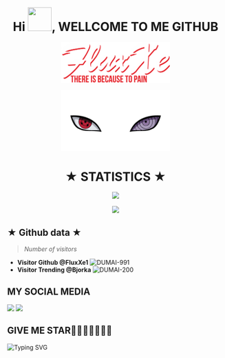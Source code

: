 <h1 align="center">Hi <img src="https://github.com/mitul3737/mitul3737/blob/main/Wave.gif" height="55px" width="55px">, WELLCOME TO ME GITHUB </i></b></h3>

<p align="center"><a href="https://github.com/FluxXe1"><img width="50%" alt="WELLCOME TO ME GITHUB. FluxXe There Is Because To Pain" src="./luxxe.png" /></a></p>

<p align="center"><img width="50%" alt="FluxXe There Is Because To Pain" src="./eyes.png" /></a></p>

</p>
<h1 align="center">★ STATISTICS ★</i></b></h3>
<p align="center"><img width="50%" alt=" " src="./dear.png" /></a></p>
<p align="center"><a href="https://github.com/Hunter-alamin"><img width=550 src="https://github-profile-trophy.vercel.app/?username=Hunter-alamin&theme=dracula&no-frame=true&title=Followers,Stars,Commit,Repository,Issues"/></a></p>

## ★ Github data ★
>
> *Number of visitors*
* **Visitor Github @FluxXe1**
![DUMAI-991](https://komarev.com/ghpvc/?username=Dumai-991&color=blue)
* **Visitor Trending @Bjorka**
![DUMAI-200](https://komarev.com/ghpvc/?username=Dumai-200&color=blue)
>
## MY SOCIAL MEDIA
[![](https://img.shields.io/badge/Github-black?logo=Github&logoColor=black&labelColor=white)](https://github.com/FluxXe1) [![](https://img.shields.io/badge/Twitter-yellow?logo=Twitter&logoColor=White&labelColor=white)](https://mobile.twitter.com/fluxxe3)

## GIVE ME STAR🌟🌟🌟🌟🌟🌟🌟
![Typing SVG](https://readme-typing-svg.herokuapp.com?lines=Thank+You+For+Visiting...)

